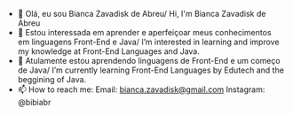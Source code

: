 - 👋 Olá, eu sou Bianca Zavadisk de Abreu/ Hi, I'm Bianca Zavadisk de Abreu
- 👀 Estou interessada em aprender e aperfeiçoar meus conhecimentos em linguagens Front-End e Java/ I’m interested in learning and improve my knowledge at Front-End Languages and Java.
- 🌱 Atulamente estou aprendendo linguagens de Front-End e um começo de Java/ I’m currently learning Front-End Languages by Edutech and the beggining of Java.
- 📫 How to reach me:
    Email: bianca.zavadisk@gmail.com
    Instagram: @bibiabr
